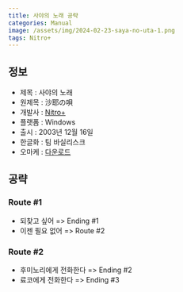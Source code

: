 ```yaml
---
title: 사야의 노래 공략
categories: Manual
image: /assets/img/2024-02-23-saya-no-uta-1.png
tags: Nitro+
---
```


## 정보

* 제목 : 사야의 노래
* 원제목 : 沙耶の唄
* 개발사 : [Nitro+](tags/nitro)
* 플랫폼 : Windows
* 출시 : 2003년 12월 16일
* 한글화 : 팀 바실리스크
* 오마케 : [다운로드](/assets/omake/saya-no-uta.zip)

## 공략

### Route #1

* 되찾고 싶어 => Ending #1
* 이젠 필요 없어 => Route #2

### Route #2

* 후미노리에게 전화한다 => Ending #2
* 료코에게 전화한다 => Ending #3